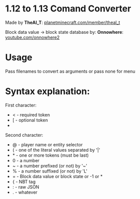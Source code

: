 # 1.12 to 1.13 Comand Converter

Made by **TheAl_T**: [planetminecraft.com/member/theal_t](https://www.planetminecraft.com/member/theal_t)

Block data value -> block state database by: **Onnowhere**: [youtube.com/onnowhere2](https://www.youtube.com/onnowhere2)

# Usage

Pass filenames to convert as arguments or pass none for menu

# Syntax explanation:

First character:
- < - required token
- [ - optional token
- 
Second character:
- @ - player name or entity selector
- ( - one of the literal values separated by '|'
- \* - one or more tokens (must be last)
- 0 - a number
- ~ - a number prefixed (or not) by '~'
- % - a number suffixed (or not) by 'L'
- = - Block data value or block state or -1 or *
- { - NBT tag
- : - raw JSON
- . - whatever
